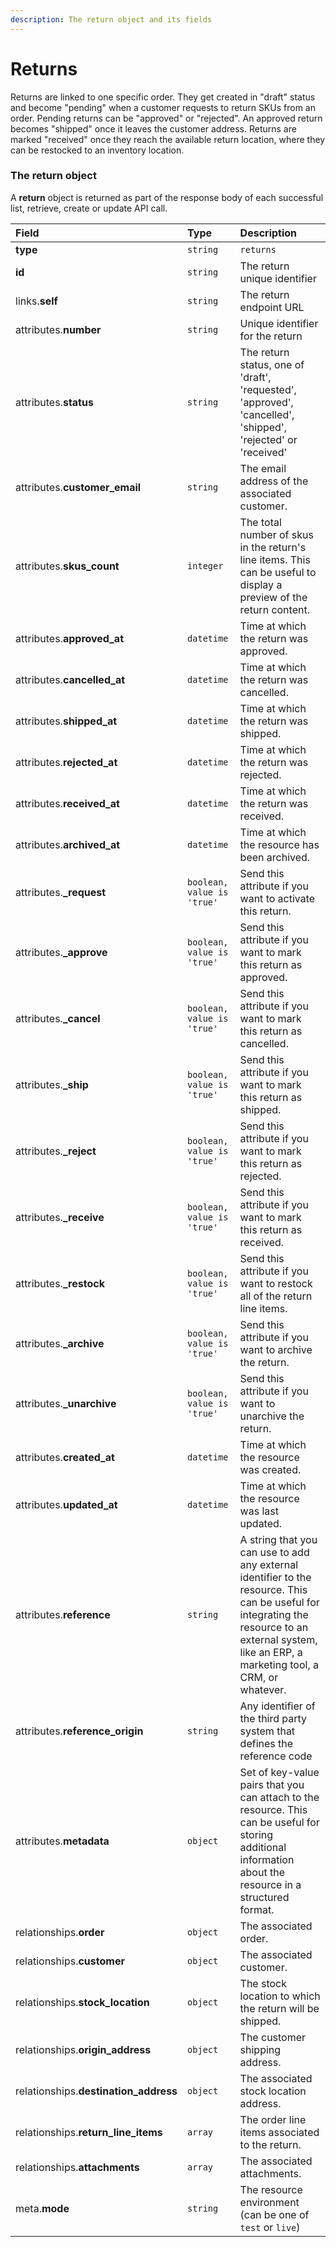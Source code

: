 ```yaml
---
description: The return object and its fields
---
```


# Returns

Returns are linked to one specific order. They get created in "draft" status and become "pending" when a customer requests to return SKUs from an order. Pending returns can be "approved" or "rejected". An approved return becomes "shipped" once it leaves the customer address. Returns are marked "received" once they reach the available return location, where they can be restocked to an inventory location.


### The return object

A **return** object is returned as part of the response body of each successful list, retrieve, create or update API call.

| Field | Type | Description |
| :--- | :--- | :--- |
| **type** | `string` | `returns` |
| **id** | `string` | The return unique identifier |
| links.**self** | `string` | The return endpoint URL |
| attributes.**number** | `string` | Unique identifier for the return |
| attributes.**status** | `string` | The return status, one of 'draft', 'requested', 'approved', 'cancelled', 'shipped', 'rejected' or 'received' |
| attributes.**customer_email** | `string` | The email address of the associated customer. |
| attributes.**skus_count** | `integer` | The total number of skus in the return's line items. This can be useful to display a preview of the return content. |
| attributes.**approved_at** | `datetime` | Time at which the return was approved. |
| attributes.**cancelled_at** | `datetime` | Time at which the return was cancelled. |
| attributes.**shipped_at** | `datetime` | Time at which the return was shipped. |
| attributes.**rejected_at** | `datetime` | Time at which the return was rejected. |
| attributes.**received_at** | `datetime` | Time at which the return was received. |
| attributes.**archived_at** | `datetime` | Time at which the resource has been archived. |
| attributes.**_request** | `boolean, value is 'true'` | Send this attribute if you want to activate this return. |
| attributes.**_approve** | `boolean, value is 'true'` | Send this attribute if you want to mark this return as approved. |
| attributes.**_cancel** | `boolean, value is 'true'` | Send this attribute if you want to mark this return as cancelled. |
| attributes.**_ship** | `boolean, value is 'true'` | Send this attribute if you want to mark this return as shipped. |
| attributes.**_reject** | `boolean, value is 'true'` | Send this attribute if you want to mark this return as rejected. |
| attributes.**_receive** | `boolean, value is 'true'` | Send this attribute if you want to mark this return as received. |
| attributes.**_restock** | `boolean, value is 'true'` | Send this attribute if you want to restock all of the return line items. |
| attributes.**_archive** | `boolean, value is 'true'` | Send this attribute if you want to archive the return. |
| attributes.**_unarchive** | `boolean, value is 'true'` | Send this attribute if you want to unarchive the return. |
| attributes.**created_at** | `datetime` | Time at which the resource was created. |
| attributes.**updated_at** | `datetime` | Time at which the resource was last updated. |
| attributes.**reference** | `string` | A string that you can use to add any external identifier to the resource. This can be useful for integrating the resource to an external system, like an ERP, a marketing tool, a CRM, or whatever. |
| attributes.**reference_origin** | `string` | Any identifier of the third party system that defines the reference code |
| attributes.**metadata** | `object` | Set of key-value pairs that you can attach to the resource. This can be useful for storing additional information about the resource in a structured format. |
| relationships.**order** | `object` | The associated order. |
| relationships.**customer** | `object` | The associated customer. |
| relationships.**stock_location** | `object` | The stock location to which the return will be shipped. |
| relationships.**origin_address** | `object` | The customer shipping address. |
| relationships.**destination_address** | `object` | The associated stock location address. |
| relationships.**return_line_items** | `array` | The order line items associated to the return. |
| relationships.**attachments** | `array` | The associated attachments. |
| meta.**mode** | `string` | The resource environment \(can be one of `test` or `live`\) |

